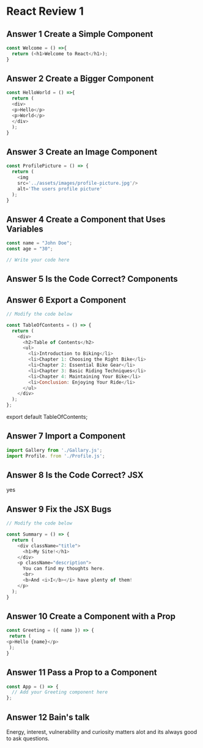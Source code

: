 # React Review 1

## Answer 1 Create a Simple Component

```js
const Welcome = () =>{
  return (<h1>Welcome to React</h1>);
}
```

## Answer 2 Create a Bigger Component

```js
const HelloWorld = () =>{
  return (
  <div>
  <p>Hello</p>
  <p>World</p>
  </div>
  );
}
```

## Answer 3 Create an Image Component

```js
const ProfilePicture = () => {
  return (
    <img 
    src='../assets/images/profile-picture.jpg'/>
    alt='The users profile picture'
  );
}
```

## Answer 4 Create a Component that Uses Variables

```js
const name = "John Doe";
const age = "30";

// Write your code here
```

## Answer 5 Is the Code Correct? Components

## Answer 6 Export a Component

```js
// Modify the code below

const TableOfContents = () => {
  return (
    <div>
      <h2>Table of Contents</h2>
      <ul>
        <li>Introduction to Biking</li>
        <li>Chapter 1: Choosing the Right Bike</li>
        <li>Chapter 2: Essential Bike Gear</li>
        <li>Chapter 3: Basic Riding Techniques</li>
        <li>Chapter 4: Maintaining Your Bike</li>
        <li>Conclusion: Enjoying Your Ride</li>
      </ul>
    </div>
  );
};
```
export default TableOfContents;

## Answer 7 Import a Component

```js
import Gallery from './Gallary.js';
import Profile. from './Profile.js';
```

## Answer 8 Is the Code Correct? JSX
yes
## Answer 9 Fix the JSX Bugs

```js
// Modify the code below

const Summary = () => {
  return (
    <div className="title">
      <h1>My Site!</h1>
    </div>
    <p className="description">
      You can find my thoughts here.
      <br>
      <b>And <i>I</b></i> have plenty of them!
    </p>
  );
}
```

## Answer 10 Create a Component with a Prop

```js
const Greeting = ({ name }) => {
 return (
<p>Hello {name}</p>
 );
}
```

## Answer 11 Pass a Prop to a Component

```js
const App = () => {
  // Add your Greeting component here
};
```

## Answer 12 Bain's talk

Energy, interest, vulnerability and curiosity matters alot and its always good to ask questions.


